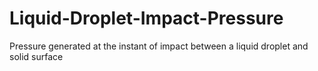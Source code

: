 # Liquid-Droplet-Impact-Pressure
Pressure generated at the instant of impact between a liquid droplet and solid surface
